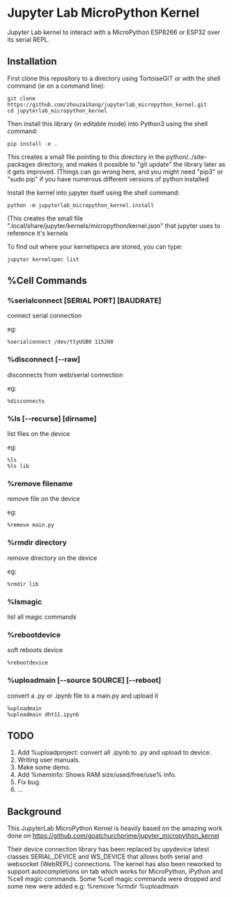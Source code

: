 # Jupyter Lab MicroPython Kernel
Jupyter Lab kernel to interact with a MicroPython ESP8266 or ESP32 over its serial REPL.

## Installation

First clone this repository to a directory using TortoiseGIT or with the shell command (ie on a command line):
```shell script
git clone https://github.com/zhouzaihang/jupyterlab_micropython_kernel.git
cd jupyterlab_micropython_kernel
```

Then install this library (in editable mode) into Python3 using the shell command:
```shell script
pip install -e .
```

This creates a small file pointing to this directory in the python/../site-packages 
directory, and makes it possible to "git update" the library later as it gets improved.
(Things can go wrong here, and you might need "pip3" or "sudo pip" if you have 
numerous different versions of python installed

Install the kernel into jupyter itself using the shell command:

```shell script
python -m jupyterlab_micropython_kernel.install
```

(This creates the small file ".local/share/jupyter/kernels/micropython/kernel.json" 
that jupyter uses to reference it's kernels

To find out where your kernelspecs are stored, you can type:
```shell script
jupyter kernelspec list
```

## %Cell Commands

### %serialconnect [SERIAL PORT] [BAUDRATE]

connect serial connection

eg:
```jupyter
%serialconnect /dev/ttyUSB0 115200
```

### %disconnect [--raw]

disconnects from web/serial connection

eg:
```jupyter
%disconnects
```

### %ls [--recurse] [dirname]

list files on the device

eg:
```jupyter
%ls
%ls lib
```

### %remove filename

remove file on the device

eg:
```jupyter
%remove main.py
```

### %rmdir directory

remove directory on the device

eg:
```jupyter
%rmdir lib
```

### %lsmagic

list all magic commands

### %rebootdevice

soft reboots device

```jupyter
%rebootdevice
```

### %uploadmain [--source SOURCE] [--reboot]

convert a .py or .ipynb file to a main.py and upload it

```jupyter
%uploadmain
%uploadmain dht11.ipynb
```


## TODO
1. Add %uploadproject: convert all .ipynb to .py and upload to device.
1. Writing user manuals.
1. Make some demo.
1. Add %meminfo: Shows RAM size/used/free/use% info.
1. Fix bug.
1. ...

## Background
This JupyterLab MicroPython Kernel is heavily based on the amazing work done on https://github.com/goatchurchprime/jupyter_micropython_kernel

Their device connection library has been replaced by upydevice latest classes SERIAL_DEVICE and WS_DEVICE that allows both serial and websocket (WebREPL) connections.
The kernel has also been reworked to support autocompletions on tab which works for MicroPython, iPython and %cell magic commands.
Some %cell magic commands were dropped and some new were added e.g: %remove %rmdir %uploadmain
